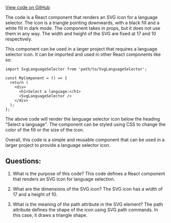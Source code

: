 [View code on GitHub](https://github.com/ergoplatform/ergoweb/components/icons/LanguageSelector.js)

The code is a React component that renders an SVG icon for a language selector. The icon is a triangle pointing downwards, with a black fill and a white fill in dark mode. The component takes in props, but it does not use them in any way. The width and height of the SVG are fixed at 17 and 10 respectively.

This component can be used in a larger project that requires a language selector icon. It can be imported and used in other React components like so:

```
import SvgLanguageSelector from 'path/to/SvgLanguageSelector';

const MyComponent = () => {
  return (
    <div>
      <h1>Select a language:</h1>
      <SvgLanguageSelector />
    </div>
  );
};
```

The above code will render the language selector icon below the heading "Select a language". The component can be styled using CSS to change the color of the fill or the size of the icon.

Overall, this code is a simple and reusable component that can be used in a larger project to provide a language selector icon.
## Questions: 
 1. What is the purpose of this code?
   This code defines a React component that renders an SVG icon for language selection.

2. What are the dimensions of the SVG icon?
   The SVG icon has a width of 17 and a height of 10.

3. What is the meaning of the path attribute in the SVG element?
   The path attribute defines the shape of the icon using SVG path commands. In this case, it draws a triangle shape.